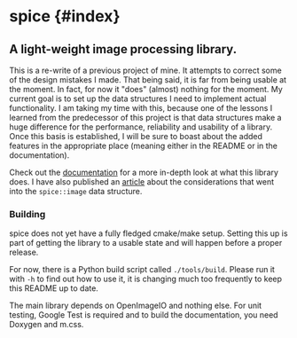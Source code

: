 # spice {#index}

## A light-weight image processing library.

This is a re-write of a previous project of mine. It attempts to correct some of the design mistakes I made. That being said, it is far from being usable at the moment. In fact, for now it "does" (almost) nothing for the moment. My current goal is to set up the data structures I need to implement actual functionality. I am taking my time with this, because one of the lessons I learned from the predecessor of this project is that data structures make a huge difference for the performance, reliability and usability of a library. Once this basis is established, I will be sure to boast about the added features in the appropriate place (meaning either in the README or in the documentation).

Check out the [documentation](https://janhett.github.io/spice/) for a more in-depth look at what this library does. I have also published an [article](https://medium.com/@janhettenkofer/designing-an-efficient-user-friendly-image-data-structure-a24a8aed4a2d?source=friends_link&sk=5c8808dfabcf1841752c1fb3e8916238) about the considerations that went into the `spice::image` data structure.

### Building

spice does not yet have a fully fledged cmake/make setup. Setting this up is part of getting the library to a usable state and will happen before a proper release.

For now, there is a Python build script called `./tools/build`. Please run it with `-h` to find out how to use it, it is changing much too frequently to keep this README up to date.

The main library depends on OpenImageIO and nothing else. For unit testing, Google Test is required and to build the documentation, you need Doxygen and m.css.